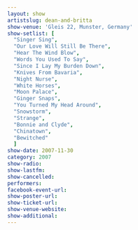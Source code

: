 ```yaml
---
layout: show
artistslug: dean-and-britta
show-venue: 'Gleis 22, Munster, Germany'
show-setlist: [
  "Singer Sing",
  "Our Love Will Still Be There",
  "Hear The Wind Blow",
  "Words You Used To Say",
  "Since I Lay My Burden Down",
  "Knives From Bavaria",
  "Night Nurse",
  "White Horses",
  "Moon Palace",
  "Ginger Snaps",
  "You Turned My Head Around",
  "Snowstorm",
  "Strange",
  "Bonnie and Clyde",
  "Chinatown",
  "Bewitched"
  ]
show-date: 2007-11-30
category: 2007
show-radio: 
show-lastfm: 
show-cancelled: 
performers: 
facebook-event-url: 
show-poster-url: 
show-ticket-url: 
show-venue-website: 
show-additional: 
---
```


